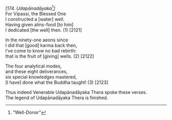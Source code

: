*\[174. Udapānadāyaka*[^1]*\]*  
For Vipassi, the Blessed One  
I constructed a \[water\] well.  
Having given alms-food \[to him\]  
I dedicated \[the well\] then. (1) \[2121\]

In the ninety-one aeons since  
I did that \[good\] karma back then,  
I’ve come to know no bad rebirth:  
that is the fruit of \[giving\] wells. (2) \[2122\]

The four analytical modes,  
and these eight deliverances,  
six special knowledges mastered,  
\[I have\] done what the Buddha taught! (3) \[2123\]

Thus indeed Venerable Udapānadāyaka Thera spoke these verses.  
The legend of Udapānadāyaka Thera is finished.  
[^1]: “Well-Donor”
